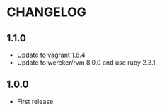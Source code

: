 # CHANGELOG
## 1.1.0
* Update to vagrant 1.8.4
* Update to wercker/rvm 8.0.0 and use ruby 2.3.1

## 1.0.0
* First release
